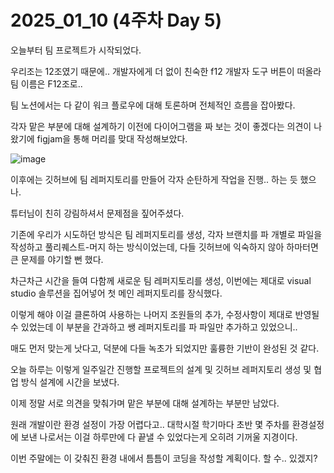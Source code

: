 # 2025_01_10 (4주차 Day 5)

오늘부터 팀 프로젝트가 시작되었다. <br>

우리조는 12조였기 때문에.. 개발자에게 더 없이 친숙한 f12 개발자 도구 버튼이 떠올라 팀 이름은 F12조로.. <br>

팀 노션에서는 다 같이 워크 플로우에 대해 토론하며 전체적인 흐름을 잡아봤다. <br>

각자 맡은 부분에 대해 설계하기 이전에 다이어그램을 짜 보는 것이 좋겠다는 의견이 나왔기에 figjam을 통해 머리를 맞대 작성해보았다. <br>

![image](https://github.com/user-attachments/assets/fa4b1c50-0fd3-4409-9357-12855b4009ca) <br>

이후에는 깃허브에 팀 레퍼지토리를 만들어 각자 순탄하게 작업을 진행.. 하는 듯 했으나. <br>

튜터님이 친히 강림하셔서 문제점을 짚어주셨다. <br>

기존에 우리가 시도하던 방식은 팀 레퍼지토리를 생성, 각자 브랜치를 파 개별로 파일을 작성하고 풀리퀘스트-머지 하는 방식이었는데, 다들 깃허브에 익숙하지 않아 하마터면 큰 문제를 야기할 뻔 했다. <br>

차근차근 시간을 들여 다함께 새로운 팀 레퍼지토리를 생성, 이번에는 제대로 visual studio 솔루션을 집어넣어 첫 메인 레퍼지토리를 장식했다. <br>

이렇게 해야 이걸 클론하여 사용하는 나머지 조원들의 추가, 수정사항이 제대로 반영될 수 있었는데 이 부분을 간과하고 쌩 레퍼지토리를 파 파일만 추가하고 있었으니.. <br>

매도 먼저 맞는게 낫다고, 덕분에 다들 녹초가 되었지만 훌륭한 기반이 완성된 것 같다. <br>

오늘 하루는 이렇게 일주일간 진행할 프로젝트의 설계 및 깃허브 레퍼지토리 생성 및 협업 방식 설계에 시간을 보냈다. <br>

이제 정말 서로 의견을 맞춰가며 맡은 부분에 대해 설계하는 부분만 남았다. <br>

원래 개발이란 환경 설정이 가장 어렵다고.. 대학시절 학기마다 초반 몇 주차를 환경설정에 보낸 나로서는 이걸 하루만에 다 끝낼 수 있었다는게 오히려 기꺼울 지경이다. <br>

이번 주말에는 이 갖춰진 환경 내에서 틈틈이 코딩을 작성할 계획이다. 할 수.. 있겠지?
